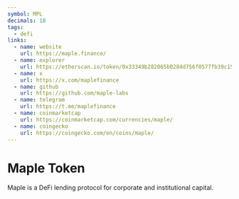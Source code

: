 ```yaml
---
symbol: MPL
decimals: 18
tags:
  - defi
links:
  - name: website
    url: https://maple.finance/
  - name: explorer
    url: https://etherscan.io/token/0x33349b282065b0284d756f0577fb39c158f935e6
  - name: x
    url: https://x.com/maplefinance
  - name: github
    url: https://github.com/maple-labs
  - name: telegram
    url: https://t.me/maplefinance
  - name: coinmarketcap
    url: https://coinmarketcap.com/currencies/maple/
  - name: coingecko
    url: https://coingecko.com/en/coins/maple/
---
```


# Maple Token

Maple is a DeFi lending protocol for corporate and institutional capital.

